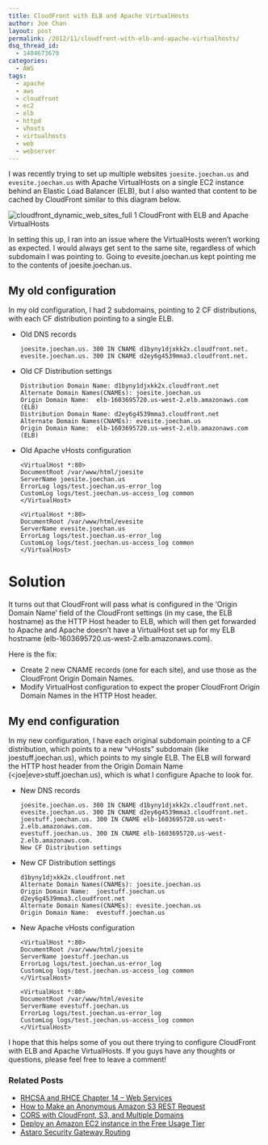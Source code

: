 ```yaml
---
title: CloudFront with ELB and Apache VirtualHosts
author: Joe Chan
layout: post
permalink: /2012/11/cloudfront-with-elb-and-apache-virtualhosts/
dsq_thread_id:
  - 1404673679
categories:
  - AWS
tags:
  - apache
  - aws
  - cloudfront
  - ec2
  - elb
  - httpd
  - vhosts
  - virtualhosts
  - web
  - webserver
---
```

I was recently trying to set up multiple websites `joesite.joechan.us` and `evesite.joechan.us` with Apache VirtualHosts on a single EC2 instance behind an Elastic Load Balancer (ELB), but I also wanted that content to be cached by CloudFront similar to this diagram below.

![cloudfront&#95;dynamic&#95;web&#95;sites&#95;full 1 CloudFront with ELB and Apache VirtualHosts][1]

In setting this up, I ran into an issue where the VirtualHosts weren&#8217;t working as expected. I would always get sent to the same site, regardless of which subdomain I was pointing to. Going to evesite.joechan.us kept pointing me to the contents of joesite.joechan.us.

## My old configuration

In my old configuration, I had 2 subdomains, pointing to 2 CF distributions, with each CF distribution pointing to a single ELB.

*   Old DNS records
    
        joesite.joechan.us. 300 IN CNAME d1byny1djxkk2x.cloudfront.net.
        evesite.joechan.us. 300 IN CNAME d2ey6g4539mma3.cloudfront.net.
        

*   Old CF Distribution settings
    
        Distribution Domain Name: d1byny1djxkk2x.cloudfront.net
        Alternate Domain Names(CNAMEs): joesite.joechan.us
        Origin Domain Name:  elb-1603695720.us-west-2.elb.amazonaws.com (ELB)
        Distribution Domain Name: d2ey6g4539mma3.cloudfront.net
        Alternate Domain Names(CNAMEs): evesite.joechan.us
        Origin Domain Name:  elb-1603695720.us-west-2.elb.amazonaws.com (ELB)
        

*   Old Apache vHosts configuration
    
        <VirtualHost *:80>
        DocumentRoot /var/www/html/joesite
        ServerName joesite.joechan.us
        ErrorLog logs/test.joechan.us-error_log
        CustomLog logs/test.joechan.us-access_log common
        </VirtualHost>
        
        <VirtualHost *:80>
        DocumentRoot /var/www/html/evesite
        ServerName evesite.joechan.us
        ErrorLog logs/test.joechan.us-error_log
        CustomLog logs/test.joechan.us-access_log common
        </VirtualHost>
        

# Solution

It turns out that CloudFront will pass what is configured in the &#8216;Origin Domain Name&#8217; field of the CloudFront settings (in my case, the ELB hostname) as the HTTP Host header to ELB, which will then get forwarded to Apache and Apache doesn&#8217;t have a VirtualHost set up for my ELB hostname (elb-1603695720.us-west-2.elb.amazonaws.com).

Here is the fix:

*   Create 2 new CNAME records (one for each site), and use those as the CloudFront Origin Domain Names. 
*   Modify VirtualHost configuration to expect the proper CloudFront Origin Domain Names in the HTTP Host header. 

## My end configuration

In my new configuration, I have each original subdomain pointing to a CF distribution, which points to a new &#8220;vHosts&#8221; subdomain (like joestuff.joechan.us), which points to my single ELB. The ELB will forward the HTTP host header from the Origin Domain Name (<joe|eve>stuff.joechan.us), which is what I configure Apache to look for.

*   New DNS records
    
        joesite.joechan.us. 300 IN CNAME d1byny1djxkk2x.cloudfront.net.
        evesite.joechan.us. 300 IN CNAME d2ey6g4539mma3.cloudfront.net.
        joestuff.joechan.us. 300 IN CNAME elb-1603695720.us-west-2.elb.amazonaws.com.
        evestuff.joechan.us. 300 IN CNAME elb-1603695720.us-west-2.elb.amazonaws.com.
        New CF Distribution settings
        

*   New CF Distribution settings
    
        d1byny1djxkk2x.cloudfront.net
        Alternate Domain Names(CNAMEs): joesite.joechan.us
        Origin Domain Name:  joestuff.joechan.us
        d2ey6g4539mma3.cloudfront.net
        Alternate Domain Names(CNAMEs): evesite.joechan.us
        Origin Domain Name:  evestuff.joechan.us
        

*   New Apache vHosts configuration
    
        <VirtualHost *:80>
        DocumentRoot /var/www/html/joesite
        ServerName joestuff.joechan.us
        ErrorLog logs/test.joechan.us-error_log
        CustomLog logs/test.joechan.us-access_log common
        </VirtualHost>
        
        <VirtualHost *:80>
        DocumentRoot /var/www/html/evesite
        ServerName evestuff.joechan.us
        ErrorLog logs/test.joechan.us-error_log
        CustomLog logs/test.joechan.us-access_log common
        </VirtualHost>
        

I hope that this helps some of you out there trying to configure CloudFront with ELB and Apache VirtualHosts. If you guys have any thoughts or questions, please feel free to leave a comment!

<div class="SPOSTARBUST-Related-Posts">
  <H3>
    Related Posts
  </H3>
  
  <ul class="entry-meta">
    <li class="SPOSTARBUST-Related-Post">
      <a title="RHCSA and RHCE Chapter 14 – Web Services" href="http://virtuallyhyper.com/2014/03/rhcsa-rhce-chapter-14-web-services/" onclick="javascript:_gaq.push(['_trackEvent','outbound-article','http://virtuallyhyper.com/2014/03/rhcsa-rhce-chapter-14-web-services/']);" rel="bookmark">RHCSA and RHCE Chapter 14 – Web Services</a>
    </li>
    <li class="SPOSTARBUST-Related-Post">
      <a title="How to Make an Anonymous Amazon S3 REST Request" href="http://virtuallyhyper.com/2013/09/make-anonymous-amazon-s3-rest-request/" onclick="javascript:_gaq.push(['_trackEvent','outbound-article','http://virtuallyhyper.com/2013/09/make-anonymous-amazon-s3-rest-request/']);" rel="bookmark">How to Make an Anonymous Amazon S3 REST Request</a>
    </li>
    <li class="SPOSTARBUST-Related-Post">
      <a title="CORS with CloudFront, S3, and Multiple Domains" href="http://virtuallyhyper.com/2013/08/cors-with-cloudfront-s3-and-multiple-domains/" onclick="javascript:_gaq.push(['_trackEvent','outbound-article','http://virtuallyhyper.com/2013/08/cors-with-cloudfront-s3-and-multiple-domains/']);" rel="bookmark">CORS with CloudFront, S3, and Multiple Domains</a>
    </li>
    <li class="SPOSTARBUST-Related-Post">
      <a title="Deploy an Amazon EC2 instance in the Free Usage Tier" href="http://virtuallyhyper.com/2013/04/deploy-an-amazon-ec2-instance-in-the-free-usage-tier/" onclick="javascript:_gaq.push(['_trackEvent','outbound-article','http://virtuallyhyper.com/2013/04/deploy-an-amazon-ec2-instance-in-the-free-usage-tier/']);" rel="bookmark">Deploy an Amazon EC2 instance in the Free Usage Tier</a>
    </li>
    <li class="SPOSTARBUST-Related-Post">
      <a title="Astaro Security Gateway Routing" href="http://virtuallyhyper.com/2013/04/astaro-security-gateway-routing/" onclick="javascript:_gaq.push(['_trackEvent','outbound-article','http://virtuallyhyper.com/2013/04/astaro-security-gateway-routing/']);" rel="bookmark">Astaro Security Gateway Routing</a>
    </li>
  </ul>
</div>


 [1]: http://media.amazonwebservices.com/blog/cloudfront&#95;dynamic&#95;web&#95;sites&#95;full_1.jpg "CloudFront with ELB and Apache VirtualHosts"